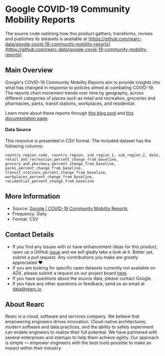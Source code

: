 # Google COVID-19 Community Mobility Reports

The source code outlining how this product gathers, transforms, revises and publishes its datasets is available at [https://github.com/rearc-data/google-covid-19-community-mobility-reports](https://github.com/rearc-data/google-covid-19-community-mobility-reports).

## Main Overview
Google's COVID-19 Community Mobility Reports aim to provide insights into what has changed in response to policies aimed at combating COVID-19. The reports chart movement trends over time by geography, across different categories of places such as retail and recreation, groceries and pharmacies, parks, transit stations, workplaces, and residential.

Learn more about these reports through [this blog post](https://www.blog.google/technology/health/covid-19-community-mobility-reports) and [this documentation page](https://www.google.com/covid19/mobility/data_documentation.html).

#### Data Source
This resource is presented in CSV format. The included dataset has the following columns:

`country_region_code, country_region, sub_region_1, sub_region_2, date, retail_and_recreation_percent_change_from_baseline, grocery_and_pharmacy_percent_change_from_baseline, parks_percent_change_from_baseline, transit_stations_percent_change_from_baseline, workplaces_percent_change_from_baseline, residential_percent_change_from_baseline`

## More Information
- Source: [Google | COVID-19 Community Mobility Reports](https://www.google.com/covid19/mobility/)
- Frequency: Daily
- Format: CSV

## Contact Details
- If you find any issues with or have enhancement ideas for this product, open up a GitHub [issue](https://github.com/rearc-data/google-covid-19-community-mobility-reports/issues) and we will gladly take a look at it. Better yet, submit a pull request. Any contributions you make are greatly appreciated :heart:.
- If you are looking for specific open datasets currently not available on ADX, please submit a request on our project board [here](https://github.com/rearc-data/covid-datasets-aws-data-exchange/projects/1).
- If you have questions about the source data, please contact Google.
- If you have any other questions or feedback, send us an email at data@rearc.io.

## About Rearc
Rearc is a cloud, software and services company. We believe that empowering engineers drives innovation. Cloud-native architectures, modern software and data practices, and the ability to safely experiment can enable engineers to realize their full potential. We have partnered with several enterprises and startups to help them achieve agility. Our approach is simple — empower engineers with the best tools possible to make an impact within their industry.